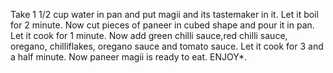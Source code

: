 Take 1 1/2 cup water in pan  and  put magii and its tastemaker in it. 
Let it boil for 2 minute.
Now cut pieces of paneer in cubed shape and pour it in pan.
Let it cook for 1 minute.
Now add green chilli sauce,red chilli sauce, oregano, chilliflakes, oregano sauce and tomato sauce.
Let it cook for 3 and a half minute.
Now paneer magii is ready to eat. ENJOY*.